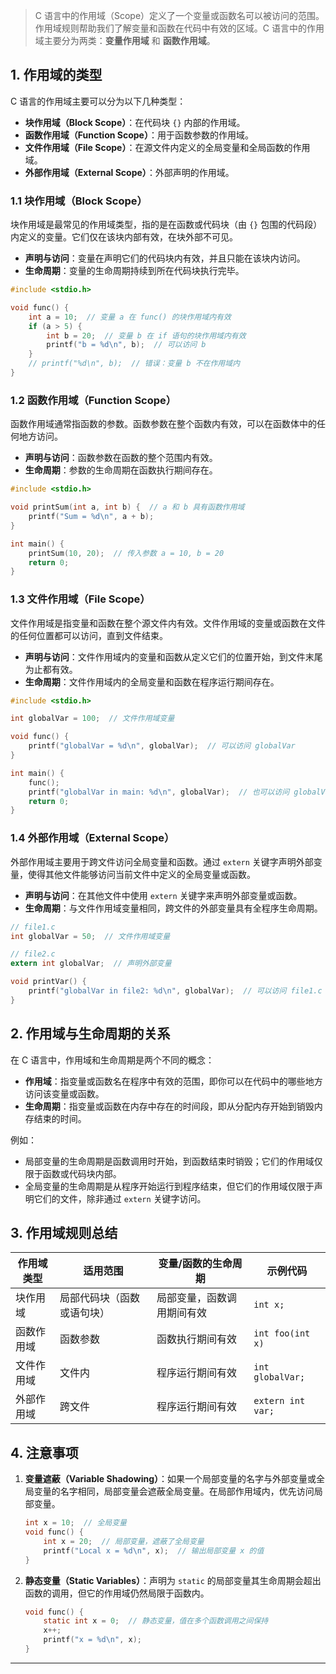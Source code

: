 > C 语言中的作用域（Scope）定义了一个变量或函数名可以被访问的范围。作用域规则帮助我们了解变量和函数在代码中有效的区域。C 语言中的作用域主要分为两类：**变量作用域** 和 **函数作用域**。

## 1. 作用域的类型

C 语言的作用域主要可以分为以下几种类型：

- **块作用域（Block Scope）**：在代码块 `{}` 内部的作用域。
- **函数作用域（Function Scope）**：用于函数参数的作用域。
- **文件作用域（File Scope）**：在源文件内定义的全局变量和全局函数的作用域。
- **外部作用域（External Scope）**：外部声明的作用域。

### 1.1 块作用域（Block Scope）

块作用域是最常见的作用域类型，指的是在函数或代码块（由 `{}` 包围的代码段）内定义的变量。它们仅在该块内部有效，在块外部不可见。

- **声明与访问**：变量在声明它们的代码块内有效，并且只能在该块内访问。
- **生命周期**：变量的生命周期持续到所在代码块执行完毕。

```c
#include <stdio.h>

void func() {
    int a = 10;  // 变量 a 在 func() 的块作用域内有效
    if (a > 5) {
        int b = 20;  // 变量 b 在 if 语句的块作用域内有效
        printf("b = %d\n", b);  // 可以访问 b
    }
    // printf("%d\n", b);  // 错误：变量 b 不在作用域内
}
```

### 1.2 函数作用域（Function Scope）

函数作用域通常指函数的参数。函数参数在整个函数内有效，可以在函数体中的任何地方访问。

- **声明与访问**：函数参数在函数的整个范围内有效。
- **生命周期**：参数的生命周期在函数执行期间存在。

```c
#include <stdio.h>

void printSum(int a, int b) {  // a 和 b 具有函数作用域
    printf("Sum = %d\n", a + b);
}

int main() {
    printSum(10, 20);  // 传入参数 a = 10, b = 20
    return 0;
}
```

### 1.3 文件作用域（File Scope）

文件作用域是指变量和函数在整个源文件内有效。文件作用域的变量或函数在文件的任何位置都可以访问，直到文件结束。

- **声明与访问**：文件作用域内的变量和函数从定义它们的位置开始，到文件末尾为止都有效。
- **生命周期**：文件作用域内的全局变量和函数在程序运行期间存在。

```c
#include <stdio.h>

int globalVar = 100;  // 文件作用域变量

void func() {
    printf("globalVar = %d\n", globalVar);  // 可以访问 globalVar
}

int main() {
    func();
    printf("globalVar in main: %d\n", globalVar);  // 也可以访问 globalVar
    return 0;
}
```

### 1.4 外部作用域（External Scope）

外部作用域主要用于跨文件访问全局变量和函数。通过 `extern` 关键字声明外部变量，使得其他文件能够访问当前文件中定义的全局变量或函数。

- **声明与访问**：在其他文件中使用 `extern` 关键字来声明外部变量或函数。
- **生命周期**：与文件作用域变量相同，跨文件的外部变量具有全程序生命周期。

```c
// file1.c
int globalVar = 50;  // 文件作用域变量

// file2.c
extern int globalVar;  // 声明外部变量

void printVar() {
    printf("globalVar in file2: %d\n", globalVar);  // 可以访问 file1.c 中的 globalVar
}
```

## 2. 作用域与生命周期的关系

在 C 语言中，作用域和生命周期是两个不同的概念：

- **作用域**：指变量或函数名在程序中有效的范围，即你可以在代码中的哪些地方访问该变量或函数。
- **生命周期**：指变量或函数在内存中存在的时间段，即从分配内存开始到销毁内存结束的时间。

例如：

- 局部变量的生命周期是函数调用时开始，到函数结束时销毁；它们的作用域仅限于函数或代码块内部。
- 全局变量的生命周期是从程序开始运行到程序结束，但它们的作用域仅限于声明它们的文件，除非通过 `extern` 关键字访问。

## 3. 作用域规则总结


| 作用域类型 | 适用范围                   | 变量/函数的生命周期        | 示例代码          |
| ---------- | -------------------------- | -------------------------- | ----------------- |
| 块作用域   | 局部代码块（函数或语句块） | 局部变量，函数调用期间有效 | `int x;`          |
| 函数作用域 | 函数参数                   | 函数执行期间有效           | `int foo(int x)`  |
| 文件作用域 | 文件内                     | 程序运行期间有效           | `int globalVar;`  |
| 外部作用域 | 跨文件                     | 程序运行期间有效           | `extern int var;` |

## 4. 注意事项

1. **变量遮蔽（Variable Shadowing）**：如果一个局部变量的名字与外部变量或全局变量的名字相同，局部变量会遮蔽全局变量。在局部作用域内，优先访问局部变量。

   ```c
   int x = 10;  // 全局变量
   void func() {
       int x = 20;  // 局部变量，遮蔽了全局变量
       printf("Local x = %d\n", x);  // 输出局部变量 x 的值
   }
   ```
2. **静态变量（Static Variables）**：声明为 `static` 的局部变量其生命周期会超出函数的调用，但它的作用域仍然局限于函数内。

   ```c
   void func() {
       static int x = 0;  // 静态变量，值在多个函数调用之间保持
       x++;
       printf("x = %d\n", x);
   }
   ```

---
